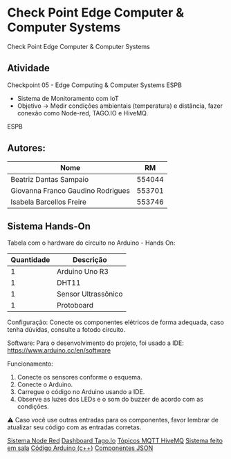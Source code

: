 # Check Point Edge Computer &amp; Computer Systems
Check Point Edge Computer &amp; Computer Systems

## Atividade
Checkpoint 05 - Edge Computing & Computer Systems ESPB 
- Sistema de Monitoramento com IoT
- Objetivo →  Medir condições ambientais  (temperatura) e distância, fazer conexão como Node-red, TAGO.IO e HiveMQ.

ESPB 

## Autores:
|Nome                              |RM             |
|----------------------------------|---------------|
|Beatriz Dantas Sampaio            |554044         |
|Giovanna Franco Gaudino Rodrigues |553701         |
|Isabela Barcellos Freire          |553746         |

 
## Sistema Hands-On
Tabela com o hardware do circuito no Arduino - Hands On:

| Quantidade | Descrição                     |
| ---------- | ----------------------------- |
| 1          | Arduino Uno R3                |
| 1          | DHT11                         |
| 1          | Sensor Ultrassônico           |
| 1          | Protoboard                    |


Configuração:
Conecte os componentes elétricos de forma adequada, caso tenha dúvidas, consulte a fotodo circuito.

Software: 
Para o desenvolvimento do projeto, foi usado a IDE: 
https://www.arduino.cc/en/software

Funcionamento: 
1. Conecte os sensores conforme o esquema. 
2. Conecte o Arduino. 
3. Carregue o código no Arduino usando a IDE. 
4. Observe as luzes dos LEDs e o som do buzzer de acordo com as condições. 

⚠️ Caso você use outras entradas para os componentes, favor lembrar de atualizar seu código com as entradas corretas. 

<a href='Node-red.png'>Sistema Node Red</a>
<a href='Dashboard TagoIo.png'>Dashboard Tago.Io</a>
<a href='MQTT.png'>Tópicos MQTT HiveMQ</a>
<a href='Sistema HandsOn.png'> Sistema feito em sala</a>
<a href='codigo.c++'>Código Arduino (c++)</a>
<a href='flows.json'>Componentes JSON</a>